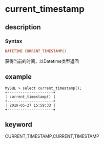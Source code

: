 # current_timestamp

## description

### Syntax

```Haskell
DATETIME CURRENT_TIMESTAMP()
```

获得当前的时间，以Datetime类型返回

## example

```Plain Text
MySQL > select current_timestamp();
+---------------------+
| current_timestamp() |
+---------------------+
| 2019-05-27 15:59:33 |
+---------------------+
```

## keyword

CURRENT_TIMESTAMP,CURRENT,TIMESTAMP
